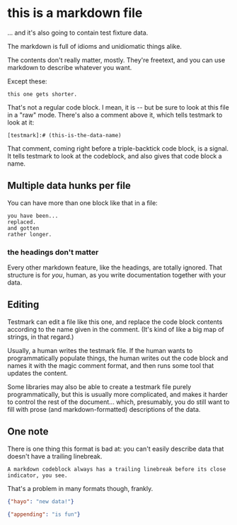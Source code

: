this is a markdown file
=======================

... and it's also going to contain test fixture data.

The markdown is full of idioms and unidiomatic things alike.

The contents don't really matter, mostly.
They're freetext, and you can use markdown to describe whatever you want.

Except these:

[testmark]:# (this-is-the-data-name)
```
this one gets shorter.
```

That's not a regular code block.
I mean, it is -- but be sure to look at this file in a "raw" mode.
There's also a comment above it, which tells testmark to look at it:

```
[testmark]:# (this-is-the-data-name)
```

That comment, coming right before a triple-backtick code block, is a signal.
It tells testmark to look at the codeblock, and also gives that code block a name.


Multiple data hunks per file
----------------------------

You can have more than one block like that in a file:

[testmark]:# (more-data)
```text
you have been...
replaced.
and gotten
rather longer.
```

### the headings don't matter

Every other markdown feature, like the headings, are totally ignored.
That structure is for *you*, human, as you write documentation together with your data.


Editing
-------

Testmark can edit a file like this one, and replace the code block contents according to the name given in the comment.
(It's kind of like a big map of strings, in that regard.)

Usually, a human writes the testmark file.
If the human wants to programmatically populate things, the human writes out the code block and names it with the magic comment format,
and then runs some tool that updates the content.

Some libraries may also be able to create a testmark file purely programmatically, but this is usually more complicated,
and makes it harder to control the rest of the document...
which, presumably, you do still want to fill with prose (and markdown-formatted) descriptions of the data.


One note
--------

There is one thing this format is bad at:
you can't easily describe data that doesn't have a trailing linebreak.

[testmark]:# (cannot-describe-no-linebreak)
```
A markdown codeblock always has a trailing linebreak before its close indicator, you see.
```

That's a problem in many formats though, frankly.

[testmark]:# (this-one-is-new)
```json
{"hayo": "new data!"}
```

[testmark]:# (so-is-this)
```json
{"appending": "is fun"}
```
